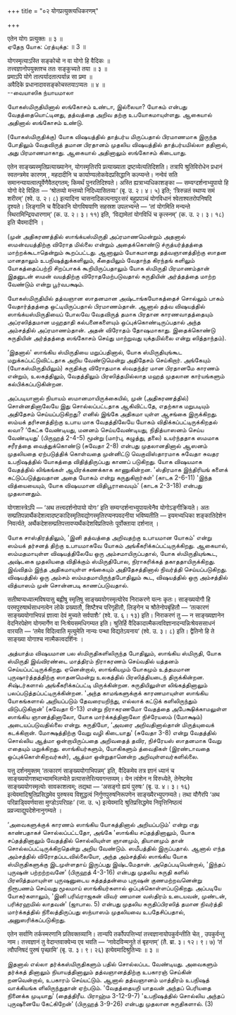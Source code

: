 +++
title = "०२ योगप्रत्युक्त्यधिकरणम्"

+++

एतेन योगः प्रत्युक्तः ॥ ३ ॥  
ஏதேந யோக: ப்ரத்யுக்த: ॥ 3 ॥

योगस्मृत्याऽस्ति सङ्कोचो न वा योगो हि वैदिकः ॥  
तत्त्वज्ञानोपयुक्तश्च ततः सङ्कुच्यते तया ॥ ३ ॥  
प्रमाऽपि योगे तात्पर्यादतात्पर्यान्न सा प्रमा ॥  
अवैदिके प्रधानादावसङ्कोचस्तयाऽप्यतः ॥ ४ ॥  
--வையாஸிக ந்யாயமாலா

யோகஸ்மிருதியினால் ஸங்கோசம் உண்டா, இல்லையா? யோகம் என்பது
வேதத்தையொட்டினது, தத்வத்தை அறிவ தற்கு உபயோகமாயுள்ளது. ஆகையால் அதினால்
ஸங்கோசம் உண்டு.

(யோகஸ்மிருதிக்கு) யோக விஷயத்தில் தாத்பர்ய மிருப்பதால் பிரமாணமாக இருந்த
போதிலும் வேதவிருத் தமான பிரதானம் முதலிய விஷயத்தில் தாத்பர்யமில்லா
ததினால், அது பிரமாணமாகாது. ஆகையால் அதினாலும் ஸங்கோசம் கிடையாது.

एतेन साङ्ख्यस्मृतिप्रत्याख्यानेन, योगस्मृतिरपि प्रत्याख्याता
द्रष्टव्येत्यतिदिशति। तत्रापि श्रुतिविरोधेन प्रधानं स्वतन्त्रमेव कारणम्
, महदादीनि च कार्याण्यलोकवेदप्रसिद्धानि कल्प्यन्ते। नन्वेवं सति
समानन्यायत्वात्पूर्वेणैवैतद्गतम्; किमर्थं पुनरतिदिश्यते। अस्ति
ह्यत्राभ्यधिकाशङ्का — सम्यग्दर्शनाभ्युपायो हि योगो वेदे विहितः —
‘श्रोतव्यो मन्तव्यो निदिध्यासितव्यः’ (बृ. उ. २। ४। ५) इति;
‘त्रिरुन्नतं स्थाप्य समं शरीरम्’ (श्वे. उ. २। ८) इत्यादिना
चासनादिकल्पनापुरःसरं बहुप्रपञ्चं योगविधानं श्वेताश्वतरोपनिषदि दृश्यते।
लिङ्गानि च वैदिकानि योगविषयाणि सहस्रश उपलभ्यन्ते — ‘तां योगमिति मन्यन्ते
स्थिरामिन्द्रियधारणाम्’ (क. उ. २। ३। ११) इति, ‘विद्यामेतां योगविधिं च
कृत्स्नम्’ (क. उ. २। ३। १८) इति चैवमादीनि ।

(முன் அதிகரணத்தில் ஸாங்க்யஸ்மிருதி அப்ரமாணமென்றும் அதனால் ஸமன்வயத்திற்கு
விரோத மில்லை என்றும் அதைக்கொண்டு ச்ருத்யர்த்தத்தை மாற்றக்கூடாதென்றும்
கூறப்பட்டது. ஆனாலும் யோகமானது தத்வஞானத்திற்கு ஸாதன மானதாலும்
உபநிஷத்துக்களிலும், கீதையிலும் வேதாந்த கிரந்தங் களிலும் யோகத்தைப்பற்றி
சிறப்பாகக் கூறியிருப்பதாலும் யோக ஸ்மிருதி பிரமாணம்தான் இதனுடன் ஸமன்
வயத்திற்கு விரோதமேற்படுவதால் சுருதியின் அர்த்தத்தை மாற்ற வேண்டும் என்று
பூர்வபக்ஷம்.

யோகஸ்மிருதியில் தத்வஞான ஸாதனமான அஷ்டாங்கயோகத்தைச் சொல்லும் பாகம்
வேதார்த்தத்தை ஒட்டியிருப்பதால் பிரமாணம்தான். ஆனால் தத்வ விஷயத்தில்
ஸாங்க்யஸ்மிருதியைப் போலவே வேதவிருத் தமாக பிரதான காரணவாதத்தையும்
அப்ரஸித்தமான மஹதாதி கல்பனைகளையும் ஒப்புக்கொண்டிருப்பதால் அந்த அம்சத்தில்
அப்ரமாணம்தான். அதன் விரோதம் தோஷமாகாது. இதைக்கொண்டு சுருதியின் அர்த்தத்தை
ஸங்கோசம் செய்து மாற்றுவது யுக்தமில்லை என்று ஸித்தாந்தம்).

‘இதனால்' ஸாங்கிய ஸ்மிருதியை மறுப்பதினால், யோக ஸ்மிருதியுங்கூட
மறுக்கப்பட்டுவிட்டதாக அறிய வேண்டுமென்று அதிதேசம் செய்கிறார். அங்கேயும்
(யோகஸ்மிருதியிலும்) சுருதிக்கு விரோதமாக ஸ்வதந்த்ர மான பிரதானமே காரணம்
என்றும், உலகத்திலும், வேதத்திலும் பிரஸித்தமில்லாத மஹத் முதலான
கார்யங்களும் கல்பிக்கப்படுகின்றன.

அப்படியானால் நியாயம் ஸமானமாயிருக்கையில், முன் (அதிகரணத்தில்)
சொன்னதினாலேயே இது சொல்லப்பட்டதாக ஆகிவிட்டதே, எதற்காக மறுபடியும் அதிதேசம்
செய்யப்படுகிறது? எனில் இங்கே அதிகமா யுள்ள ஆசங்கை இருக்கிறது. ஸம்யக்
தரிசனத்திற்கு உபாய மாக வேதத்திலேயே யோகம் விதிக்கப்பட்டிருக்கிறதல் லவா?
‘கேட்க வேண்டியது, மனனம் செய்யவேண்டியது, நிதித்யாஸனம் செய்ய வேண்டியது'
(பிருஹத் 2-4-5) மூன்று (மார்பு, கழுத்து, தலை) உயர்ந்ததாக ஸமமாக சரீரத்தை
வைத்துக்கொண்டு (சுவேதா 2-8) என்பது முதலானதினால் ஆஸனம் முதலியதை
ஏற்படுத்திக் கொள்வதை முன்னிட்டு வெகுவிஸ்தாரமாக சுவேதா சுவதர உபநிஷத்தில்
யோகத்தை விதித்திருப்பது காணப் படுகிறது. யோக விஷயமாக வேதத்தில் லிங்கங்கள்
ஆயிரக்கணக்காக காணுகின்றன. 'ஸ்திரமாக இந்திரியங் களைக் கட்டுப்படுத்துவதான
அதை யோகம் என்று கருதுகிறார்கள்' (காடக 2-6-11) 'இந்த வித்யையையும், யோக
விஷயமான விதிபூராவையும்' (காடக 2-3-18) என்பது முதலானதும்.

योगशास्त्रेऽपि — ‘अथ तत्त्वदर्शनोपायो योगः’ इति
सम्यग्दर्शनाभ्युपायत्वेनैव योगोऽङ्गीक्रियते। अतः
सम्प्रतिपन्नार्थैकदेशत्वादष्टकादिस्मृतिवद्योगस्मृतिरप्यनपवदनीया
भविष्यतीति — इयमभ्यधिका शङ्कातिदेशेन निवर्त्यते,
अर्थैकदेशसम्प्रतिपत्तावप्यर्थैकदेशविप्रतिपत्तेः पूर्वोक्ताया दर्शनात् ।

யோக சாஸ்திரத்திலும், 'இனி தத்வத்தை அறிவதற்கு உபாயமான யோகம்' என்று ஸம்யக்
தர்சனத் திற்கு உபாயமாகவே யோகம் அங்கீகரிக்கப்பட்டிருக்கிறது. ஆகையால்,
ஸம்மதமாயுள்ள விஷயத்திலேயே ஒரு அம்சமாயிருப்பதால், யோக ஸ்மிருதியுங்கூட,
அஷ்டகை முதலியதை விதிக்கும் ஸ்மிருதிபோல, நிராகரிக்கத் தகாததாயிருக்கிறது.
இவ்விதம் இந்த அதிகமாயுள்ள சங்கையும் அதிதேசத்தினால் நிவர்த்தி
செய்யப்படுகிறது. விஷயத்தில் ஒரு அம்சம் ஸம்மதமாயிருந்தபோதிலும் கூட,
விஷயத்தில் ஒரு அம்சத்தில் வித்யாஸம் முன் சொன்னபடி காணப்படுவதால்.

सतीष्वप्यध्यात्मविषयासु बह्वीषु स्मृतिषु साङ्ख्ययोगस्मृत्योरेव निराकरणे
यत्नः कृतः। साङ्ख्ययोगौ हि परमपुरुषार्थसाधनत्वेन लोके प्रख्यातौ,
शिष्टैश्च परिगृहीतौ, लिङ्गेन च श्रौतेनोपबृंहितौ — ‘तत्कारणं
साङ्ख्ययोगाभिपन्नं ज्ञात्वा देवं मुच्यते सर्वपाशैः’ (श्वे. उ. ६। १३)
इति। निराकरणं तु — न साङ्ख्यज्ञानेन वेदनिरपेक्षेण योगमार्गेण वा
निःश्रेयसमधिगम्यत इति। श्रुतिर्हि
वैदिकादात्मैकत्वविज्ञानादन्यन्निःश्रेयससाधनं वारयति — ‘तमेव विदित्वाति
मृत्युमेति नान्यः पन्था विद्यतेऽयनाय’ (श्वे. उ. ३। ८) इति। द्वैतिनो हि
ते साङ्ख्या योगाश्च नात्मैकत्वदर्शिनः ।

அத்யாத்ம விஷயமான பல ஸ்மிருதிகளிலிருந்த போதிலும், ஸாங்கிய ஸ்மிருதி, யோக
ஸ்மிருதி இவ்விரண்டை மாத்திரம் நிராகரணம் செய்வதில் யத்தனம்
செய்யப்பட்டிருக்கிறது. ஏனென்றால், ஸாங்கியமும் யோகமும் உத்தமமான
புருஷார்த்தத்திற்கு ஸாதனமென்று உலகத்தில் பிரஸித்தியடைந் திருக்கின்றன.
சிஷ்டர்களால் அங்கீகரிக்கப்பட்டி மிருக்கின்றன. சுருதியிலுள்ள
லிங்கத்தினாலும் பலப்படுத்தப்பட்டிருக்கின்றன. 'அந்த காமங்களுக்குக்
காரணமாயுள்ள ஸாங்கிய யோகங்களால் அறியப்படும் தேவரையறிந்து, எல்லாக் கட்டுக்
களிலிருந்தும் விடுபடுகிறான்' (சுவேதா 6-13) என்று நிராகரணமோ வேதத்தை
அபேக்ஷிக்காமலுள்ள ஸாங்கிய ஞானத்தினாலோ, யோக மார்க்கத்தினாலோ நிச்ரேயஸம்
(மோக்ஷம்) அடையப்படுவதில்லை என்று. சுருதியோ, ‘அவரை அறிவதினால்தான்
மிருத்யுவைக் கடக்கிறான். மோக்ஷத்திற்கு வேறு வழி கிடையாது' (சுவேதா 3-8)
என்று வேதத்தில் சொல்லிய ஆத்மா ஒன்றாயிருப்பதை அறிவதைத் தவிர, நிச்ரேயஸ்
ஸாதனமாக வேறு எதையும் மறுக்கிறது. ஸாங்கியர்களும், யோகிகளும் த்வைதிகள்
(இரண்டாவதை ஒப்புக்கொள்கிறவர்கள்), ஆத்மா ஒன்றுதானென்ற அறிவுள்ளவர்களில்லை.

यत्तु दर्शनमुक्तम् ‘तत्कारणं साङ्ख्ययोगाभिपन्नम्’ इति, वैदिकमेव तत्र
ज्ञानं ध्यानं च साङ्ख्ययोगशब्दाभ्यामभिलप्येते
प्रत्यासत्तेरित्यवगन्तव्यम्। येन त्वंशेन न विरुध्येते, तेनेष्टमेव
साङ्ख्ययोगस्मृत्योः सावकाशत्वम्; तद्यथा — ‘असङ्गो ह्ययं पुरुषः’ (बृ. उ.
४। ३। १६) इत्येवमादिश्रुतिप्रसिद्धमेव पुरुषस्य विशुद्धत्वं
निर्गुणपुरुषनिरूपणेन साङ्ख्यैरभ्युपगम्यते। तथा यौगैरपि ‘अथ
परिव्राड्विवर्णवासा मुण्डोऽपरिग्रहः’ (जा. उ. ५) इत्येवमादि
श्रुतिप्रसिद्धमेव निवृत्तिनिष्ठत्वं प्रव्रज्याद्युपदेशेनानुगम्यते ।

‘அவைகளுக்குக் காரணம் ஸாங்கிய யோகத்தினால் அறியப்படும்' என்று எது
காண்பதாகச் சொல்லப்பட்டதோ, அங்கே 'ஸாங்கிய சப்தத்தினாலும், யோக
சப்தத்தினாலும் வேதத்தில் சொல்லியுள்ள ஞானமும், தியானமும் தான்
சொல்லப்பட்டிருக்கிறதென்று அறிய வேண்டும். ஸமீபத்தில் இருப்பதால். ஆனால்
எந்த அம்சத்தில் விரோதப்படவில்லையோ, அந்த அம்சத்தில் ஸாங்கிய யோக
ஸ்மிருதிகளுக்கு இடமுள்ளதாய் இருப்பது இஷ்டமேதான். அதெப்படியென்றால்,
'இந்தப் புருஷன் பற்றற்றவனே' (பிருஹத் 4-3-16) என்பது முதலிய சுருதி களில்
பிரஸித்தமாயுள்ள புருஷனுடைய சுத்தத்தன்மை புருஷன் குணமற்றவனென்று நிரூபணம்
செய்வது மூலமாய் ஸாங்கியர்களால் ஒப்புக்கொள்ளப்படுகிறது. அப்படியே
யோகர்களாலும், 'இனி பரிவ்ராஜகன் விவர் ணமான வஸ்திரம் உடையவன், முண்டன்,
பரிக்ரஹமில் லாதவன்' (ஜாபால. 5) என்பது முதலிய சுருதிப்பிரஸித் தமான
நிவர்த்தி மார்க்கத்தில் நிலைத்திருப்பது ஸந்யாஸம் முதலியவை உபதேசிப்பதால்,
அனுஸரிக்கப்படுகிறது.

एतेन सर्वाणि तर्कस्मरणानि प्रतिवक्तव्यानि। तान्यपि तर्कोपपत्तिभ्यां
तत्त्वज्ञानायोपकुर्वन्तीति चेत् , उपकुर्वन्तु नाम। तत्त्वज्ञानं तु
वेदान्तवाक्येभ्य एव भवति — ‘नावेदविन्मनुते तं बृहन्तम्’ (तै. ब्रा. ३।
१२। ९। ७) ‘तं त्वौपनिषदं पुरुषं पृच्छामि’ (बृ. उ. ३। ९। २६)
इत्येवमादिश्रुतिभ्यः ॥ ३ ॥

இதனால் எல்லா தர்க்கஸ்மிருதிகளும் பதில் சொல்லப்பட வேண்டியது. அவைகளும்
தர்க்கத் தினாலும் நியாயத்தினாலும் தத்வஞானத்திற்கு உபகாரஞ் செய்கின்
றனவென்றால், உபகாரம் செய்யட்டும். ஆனால் தத்வஞானம் மாத்திரம் உபநிஷத்
வாக்கியங்க ளிலிருந்துதான் ஏற்படும். 'வேதத்தையறி யாதவன் அந்தப் பெரியதை
நினைக்க முடியாது' (தைத்திரீய. பிராஹ்ம 3-12-9-7) 'உபநிஷத்தில் சொல்லிய
அந்தப் புருஷனையே கேட்கிறேன்' (பிருஹத் 3-9-26) என்பது முதலான சுருதிகளால்.
(3)
